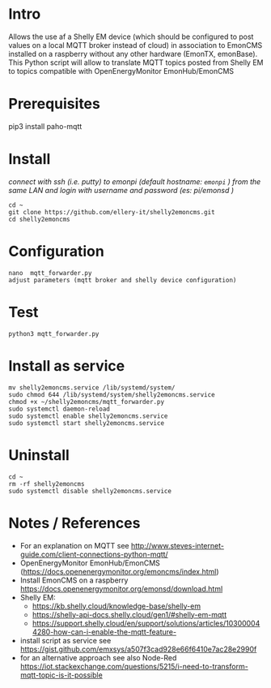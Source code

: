 # Intro
Allows the use af a Shelly EM device  (which should be configured to post values on a local MQTT broker instead of cloud) in association to EmonCMS installed on a raspberry without any other hardware (EmonTX, emonBase). 
This Python script will allow to translate MQTT topics posted from Shelly EM to topics compatible with OpenEnergyMonitor EmonHub/EmonCMS

# Prerequisites
  
  pip3 install paho-mqtt

# Install
*connect with ssh (i.e. putty) to emonpi (default hostname: `emonpi` ) from the same LAN and login with username and password (es: pi/emonsd )*

    cd ~
    git clone https://github.com/ellery-it/shelly2emoncms.git
    cd shelly2emoncms
    
# Configuration
    nano  mqtt_forwarder.py
    adjust parameters (mqtt broker and shelly device configuration)
    
# Test
    python3 mqtt_forwarder.py

# Install as service
    mv shelly2emoncms.service /lib/systemd/system/
    sudo chmod 644 /lib/systemd/system/shelly2emoncms.service
    chmod +x ~/shelly2emoncms/mqtt_forwarder.py
    sudo systemctl daemon-reload
    sudo systemctl enable shelly2emoncms.service
    sudo systemctl start shelly2emoncms.service
    
    
# Uninstall
    cd ~
    rm -rf shelly2emoncms
    sudo systemctl disable shelly2emoncms.service

    
# Notes / References
  - For an explanation on MQTT see http://www.steves-internet-guide.com/client-connections-python-mqtt/
  - OpenEnergyMonitor EmonHub/EmonCMS (https://docs.openenergymonitor.org/emoncms/index.html)
  - Install EmonCMS on a raspberry https://docs.openenergymonitor.org/emonsd/download.html
  - Shelly EM:
      - https://kb.shelly.cloud/knowledge-base/shelly-em
      - https://shelly-api-docs.shelly.cloud/gen1/#shelly-em-mqtt
      - https://support.shelly.cloud/en/support/solutions/articles/103000044280-how-can-i-enable-the-mqtt-feature-
  - install script as service see https://gist.github.com/emxsys/a507f3cad928e66f6410e7ac28e2990f
  - for an alternative approach see also Node-Red https://iot.stackexchange.com/questions/5215/i-need-to-transform-mqtt-topic-is-it-possible
